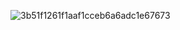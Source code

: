 
![3b51f1261f1aaf1cceb6a6adc1e67673](https://github.com/Vampxxbi/Vampxxbi/assets/153141743/d659843d-1c4c-4390-aba8-cc7af0bc5d6a)

                                                                                                                             
 



                                                       


